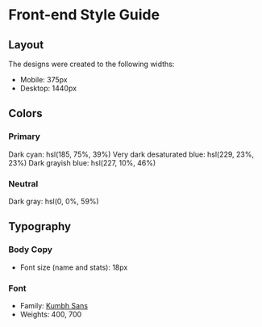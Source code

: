 # Front-end Style Guide

## Layout

The designs were created to the following widths:

- Mobile: 375px
- Desktop: 1440px

## Colors

### Primary

Dark cyan: hsl(185, 75%, 39%)
Very dark desaturated blue: hsl(229, 23%, 23%)
Dark grayish blue: hsl(227, 10%, 46%)

### Neutral 

Dark gray: hsl(0, 0%, 59%)

## Typography

### Body Copy

- Font size (name and stats): 18px

### Font

- Family: [Kumbh Sans](https://fonts.google.com/specimen/Kumbh+Sans)
- Weights: 400, 700
